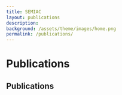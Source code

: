 ```yaml
---
title: SEMIAC
layout: publications
description: 
background: /assets/theme/images/home.png
permalink: /publications/
---
```


# Publications

## Publications